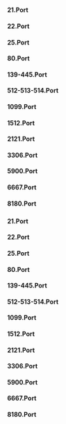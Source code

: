 <h5 Ports-and-Vulnerabilities [EN] </h5>

<h4>21.Port</h4>
<h4>22.Port</h4>
<h4>25.Port</h4>
<h4>80.Port</h4>
<h4>139-445.Port</h4>
<h4>512-513-514.Port</h4>
<h4>1099.Port</h4>
<h4>1512.Port</h4>
<h4>2121.Port</h4>
<h4>3306.Port</h4>
<h4>5900.Port</h4>
<h4>6667.Port</h4>
<h4>8180.Port</h4>


<h5  Portlar ve Zafiyetleri [TR] </h5>

<h4>21.Port</h4>
<h4>22.Port</h4>
<h4>25.Port</h4>
<h4>80.Port</h4>
<h4>139-445.Port</h4>
<h4>512-513-514.Port</h4>
<h4>1099.Port</h4>
<h4>1512.Port</h4>
<h4>2121.Port</h4>
<h4>3306.Port</h4>
<h4>5900.Port</h4>
<h4>6667.Port</h4>
<h4>8180.Port</h4>
